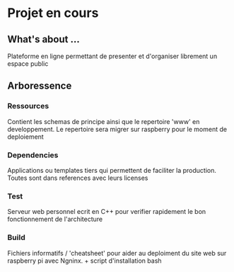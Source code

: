#   Projet en cours

##  What's about ...

Plateforme en ligne permettant de presenter et d'organiser librement un espace public

##  Arboressence

### Ressources
Contient les schemas de principe ainsi que le repertoire 'www' en developpement.
Le repertoire sera migrer sur raspberry pour le moment de deploiement

### Dependencies
Applications ou templates tiers qui permettent de faciliter la production.
Toutes sont dans references avec leurs licenses

### Test
Serveur web personnel ecrit en C++ pour verifier rapidement le bon fonctionnement de l'architecture


### Build
Fichiers informatifs / 'cheatsheet' pour aider au deploiment du site web sur raspberry pi avec Ngninx. + script d'installation bash
